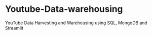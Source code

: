 # Youtube-Data-warehousing
YouTube Data Harvesting and Warehousing using SQL, MongoDB and Streamlit

